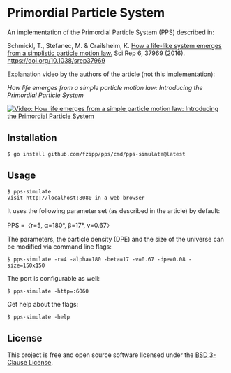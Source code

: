 # Primordial Particle System

An implementation of the Primordial Particle System (PPS) described in:

Schmickl, T., Stefanec, M. & Crailsheim, K.
[How a life-like system emerges from a simplistic particle motion law.](http://www.nature.com/articles/srep37969)
Sci Rep 6, 37969 (2016).
https://doi.org/10.1038/srep37969

Explanation video by the authors of the article (not this implementation):

_How life emerges from a simple particle motion law: Introducing the Primordial Particle System_

[![Video: How life emerges from a simple particle motion law: Introducing the Primordial Particle System](https://img.youtube.com/vi/makaJpLvbow/maxresdefault.jpg)](https://www.youtube.com/watch?v=makaJpLvbow)

## Installation

```
$ go install github.com/fzipp/pps/cmd/pps-simulate@latest
```

## Usage

```
$ pps-simulate
Visit http://localhost:8080 in a web browser
```

It uses the following parameter set (as described in the article) by default:

PPS =〈r=5, α=180°, β=17°, v=0.67〉

The parameters, the particle density (DPE) and the size of the universe
can be modified via command line flags:

```
$ pps-simulate -r=4 -alpha=180 -beta=17 -v=0.67 -dpe=0.08 -size=150x150
```

The port is configurable as well:

```
$ pps-simulate -http=:6060
```

Get help about the flags:

```
$ pps-simulate -help
```

## License

This project is free and open source software licensed under the
[BSD 3-Clause License](LICENSE).
